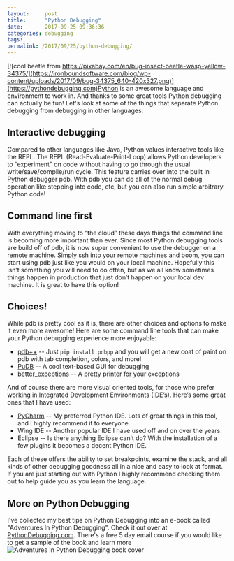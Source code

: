 ```yaml
---
layout:     post
title:      "Python Debugging"
date:       2017-09-25 09:36:36
categories: debugging
tags:  
permalink: /2017/09/25/python-debugging/
---
```

[![cool beetle from https://pixabay.com/en/bug-insect-beetle-wasp-yellow-34375/](https://ironboundsoftware.com/blog/wp-content/uploads/2017/09/bug-34375_640-420x327.png)](https://pythondebugging.com)Python is an awesome language and environment to work in. And thanks to some great tools Python debugging can actually be fun! Let's look at some of the things that separate Python debugging from debugging in other languages: 

## Interactive debugging

Compared to other languages like Java, Python values interactive tools like the REPL. The REPL (Read-Evaluate-Print-Loop) allows Python developers to “experiment” on code without having to go through the usual write/save/compile/run cycle. This feature carries over into the built in Python debugger pdb. With pdb you can do all of the normal debug operation like stepping into code, etc, but you can also run simple arbitrary Python code! 

## Command line first

With everything moving to “the cloud” these days things the command line is becoming more important than ever. Since most Python debugging tools are build off of pdb, it is now super convenient to use the debugger on a remote machine. Simply ssh into your remote machines and boom, you can start using pdb just like you would on your local machine. Hopefully this isn’t something you will need to do often, but as we all know sometimes things happen in production that just don’t happen on your local dev machine. It is great to have this option! 

## Choices!

While pdb is pretty cool as it is, there are other choices and options to make it even more awesome! Here are some command line tools that can make your Python debugging experience more enjoyable: 

  * [pdb++](https://pypi.python.org/pypi/pdbpp/) \-- Just `pip install pdbpp` and you will get a new coat of paint on pdb with tab completion, colors, and more!
  * [PuDB](https://pypi.python.org/pypi/pudb) \-- A cool text-based GUI for debugging
  * [better_exceptions](https://github.com/qix-/better-exceptions) \-- A pretty printer for your exceptions

And of course there are more visual oriented tools, for those who prefer working in Integrated Development Environments (IDE’s). Here’s some great ones that I have used: 
  * [PyCharm](https://www.jetbrains.com/pycharm/) \-- My preferred Python IDE. Lots of great things in this tool, and I highly recommend it to everyone.
  * Wing IDE -- Another popular IDE I have used off and on over the years.
  * Eclipse -- Is there anything Eclipse can’t do? With the installation of a few plugins it becomes a decent Python IDE.

Each of these offers the ability to set breakpoints, examine the stack, and all kinds of other debugging goodness all in a nice and easy to look at format. If you are just starting out with Python I highly recommend checking them out to help guide you as you learn the language. 

## More on Python Debugging

I've collected my best tips on Python Debugging into an e-book called "Adventures In Python Debugging". Check it out over at [PythonDebugging.com](https://pythondebugging.com). There's a free 5 day email course if you would like to get a sample of the book and learn more![![Adventures In Python Debugging book cover](https://ironboundsoftware.com/blog/wp-content/uploads/2017/09/Cover-1b-420x339.png)](https://pythondebugging.com)
